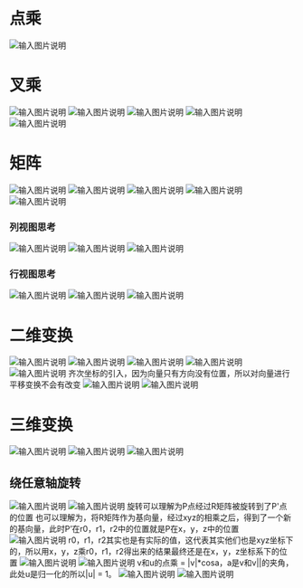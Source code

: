 # 点乘
![输入图片说明](/imgs/2024-10-31/X3qmCReWG0HcEAYU.png)
# 叉乘
![输入图片说明](/imgs/2024-10-31/ot0Vqh2uDO0fMgYa.png)
![输入图片说明](/imgs/2024-10-31/OkxL2poDpQFc5nIK.png)
![输入图片说明](/imgs/2024-10-31/Rfh2RVa1qiUsVzkl.png)
![输入图片说明](/imgs/2024-10-31/nKiZzXeMcKbjtLbl.png)
![输入图片说明](/imgs/2024-10-31/1fmGetdHvf2rPBv1.png)
# 矩阵
![输入图片说明](/imgs/2024-10-31/PqFdWbwH2L3JHCKh.png)
![输入图片说明](/imgs/2024-10-31/78NLfN6DhDWTGbVy.png)
![输入图片说明](/imgs/2024-10-31/j7A2oTN52UHX3oVB.png)
![输入图片说明](/imgs/2024-10-31/n8aKqx4xsoba8AWa.png)
![输入图片说明](/imgs/2024-10-31/vKxhJzGPqKK7ZCO2.png)
### 列视图思考
![输入图片说明](/imgs/2024-10-31/fCV8kkRcTE3N74qB.png)
![输入图片说明](/imgs/2024-10-31/WnWqbUp3N6L5Uyzb.png)
![输入图片说明](/imgs/2024-10-31/bSmxJKlM8CEvv2G7.png)
### 行视图思考
![输入图片说明](/imgs/2024-10-31/hqb7Q37rSh72qWVy.png)
![输入图片说明](/imgs/2024-10-31/NiBPrpj5rmjOXFOE.png)
![输入图片说明](/imgs/2024-10-31/ACf3tk6EAAHxpDIx.png)
# 二维变换
![输入图片说明](/imgs/2024-10-31/KTgkOnanWgp8PdMX.png)
![输入图片说明](/imgs/2024-10-31/ksMJV00YmhS9KCt2.png)
![输入图片说明](/imgs/2024-10-31/wZXY0qrTlkSQUDGd.png)
![输入图片说明](/imgs/2024-10-31/zvD0ZmBZvrbeHBV4.png)
![输入图片说明](/imgs/2024-10-31/1uyl6Yjg85VJYrVD.png)
齐次坐标的引入，因为向量只有方向没有位置，所以对向量进行平移变换不会有改变
![输入图片说明](/imgs/2024-10-31/sBIorjYJheIDJX1H.png)
![输入图片说明](/imgs/2024-10-31/ZFE8M15yFk0eb16G.png)
# 三维变换
![输入图片说明](/imgs/2024-10-31/feIUkaqO04ma7t2l.png)
![输入图片说明](/imgs/2024-10-31/pthmRIvTi5HCkToC.png)
![输入图片说明](/imgs/2024-10-31/21lpVmCXbBC8jZP8.png)
## 绕任意轴旋转
![输入图片说明](/imgs/2024-10-31/hzuFq5XXqiq3fQDK.png)
![输入图片说明](/imgs/2024-10-31/1xkN7etlXjQIVjaO.png)
旋转可以理解为P点经过R矩阵被旋转到了P'点的位置
也可以理解为，将R矩阵作为基向量，经过xyz的相乘之后，得到了一个新的基向量，此时P’在r0，r1，r2中的位置就是P在x，y，z中的位置
![输入图片说明](/imgs/2024-10-31/zmANBLoUDzVi4jt4.png)
r0，r1，r2其实也是有实际的值，这代表其实他们也是xyz坐标下的，所以用x，y，z乘r0，r1，r2得出来的结果最终还是在x，y，z坐标系下的位置
![输入图片说明](/imgs/2024-10-31/E4KKR2D68vDGZ4bt.png)
![输入图片说明](/imgs/2024-10-31/d1gIDk88EDzyuIL7.png)
v和u的点乘 = |v|*cosa，a是v和v||的夹角，此处u是归一化的所以|u| = 1。
![输入图片说明](/imgs/2024-10-31/TLuo9CetQ9mNuTjC.png)
![输入图片说明](/imgs/2024-10-31/pjFyfOL11hxpeb7A.png)
<!--stackedit_data:
eyJoaXN0b3J5IjpbMTQwMTI4NTA3NywtMTMwNzI4MTg1OCwtNj
M2NjE0NzQwLDcwODA3OTUzMSwtMTU4NTk0MTI1NiwyMDgzMjkw
NjczLDg4Mjk3ODY4OSwtMTc1ODc4MDYxMCwtMTkyMTEwNzIwOC
wtMTk5MzY2MzQzNywxNDU1NTgzOTgsLTExMDgzMjY2MCwtMTE1
NDM3NzYwMCwxMDg1MDczODM2LC0yMDg4NzQ2NjEyXX0=
-->